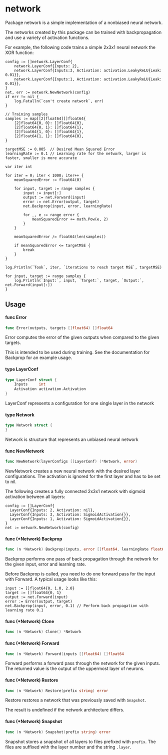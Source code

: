 # network
Package network is a simple implementation of a nonbiased neural network.

The networks created by this package can be trained with backpropagation and use
a variety of activation functions.

For example, the following code trains a simple 2x3x1 neural network the XOR
function:

    config := []network.LayerConf{
    	network.LayerConf{Inputs: 2},
    	network.LayerConf{Inputs:3, Activation: activation.LeakyReLU{Leak: 0.01}},
    	network.LayerConf{Inputs:1, Activation: activation.LeakyReLU{Leak: 0.01}},
    }
    net, err := network.NewNetwork(config)
    if err != nil {
    	log.Fatalln(`can't create network`, err)
    }

    // Training samples
    samples := map[[2]float64][]float64{
    	[2]float64{0, 0}: []float64{0},
    	[2]float64{0, 1}: []float64{1},
    	[2]float64{1, 0}: []float64{1},
    	[2]float64{1, 1}: []float64{0},
    }

    targetMSE := 0.005  // Desired Mean Squared Error
    learningRate := 0.1 // Learning rate for the network, larger is faster, smaller is more accurate

    var iter int

    for iter = 0; iter < 1000; iter++ {
    	meanSquaredError := float64(0)

    	for input, target := range samples {
    		input := input[:]
    		output := net.Forward(input)
    		error := net.Error(output, target)
    		net.Backprop(input, error, learningRate)

    		for _, e := range error {
    			meanSquaredError += math.Pow(e, 2)
    		}
    	}

    	meanSquaredError /= float64(len(samples))

    	if meanSquaredError <= targetMSE {
    		break
    	}
    }

    log.Println(`Took`, iter, `iterations to reach target MSE`, targetMSE)

    for input, target := range samples {
    	log.Println(`Input:`, input, `Target:`, target, `Output:`, net.Forward(input[:])
    }

## Usage

#### func  Error

```go
func Error(outputs, targets []float64) []float64
```
Error computes the error of the given outputs when compared to the given
targets.

This is intended to be used during training. See the documentation for Backprop
for an example usage.

#### type LayerConf

```go
type LayerConf struct {
	Inputs     int
	Activation activation.Activation
}
```

LayerConf represents a configuration for one single layer in the network

#### type Network

```go
type Network struct {
}
```

Network is structure that represents an unbiased neural network

#### func  NewNetwork

```go
func NewNetwork(layerConfigs []LayerConf) (*Network, error)
```
NewNetwork creates a new neural network with the desired layer configurations.
The activation is ignored for the first layer and has to be set to nil.

The following creates a fully connected 2x3x1 network with sigmoid activation
between all layers:

    config := []LayerConf{
      LayerConf{Inputs: 2, Activation: nil},
      LayerConf{Inputs: 3, Activation: SigmoidActivation{}},
      LayerConf{Inputs: 1, Activation: SigmoidActivation{}},
    }
    net := network.NewNetwork(config)

#### func (*Network) Backprop

```go
func (n *Network) Backprop(inputs, error []float64, learningRate float64)
```
Backprop performs one pass of back propagation through the network for the given
input, error and learning rate.

Before Backprop is called, you need to do one forward pass for the input with
Forward. A typical usage looks like this:

    input := []float64{0, 1.0, 2.0}
    target := []float64{0, 1}
    output := net.Forward(input)
    error := Error(output, target)
    net.Backprop(input, error, 0.1) // Perform back propagation with learning rate 0.1

#### func (*Network) Clone

```go
func (n *Network) Clone() *Network
```

#### func (*Network) Forward

```go
func (n *Network) Forward(inputs []float64) []float64
```
Forward performs a forward pass through the network for the given inputs. The
returned value is the output of the uppermost layer of neurons.

#### func (*Network) Restore

```go
func (n *Network) Restore(prefix string) error
```
Restore restores a network that was previously saved with `Snapshot`.

The result is undefined if the network architecture differs.

#### func (*Network) Snapshot

```go
func (n *Network) Snapshot(prefix string) error
```
Snapshot stores a snapshot of all layers to files prefixed with `prefix`. The
files are suffixed with the layer number and the string `.layer`.
